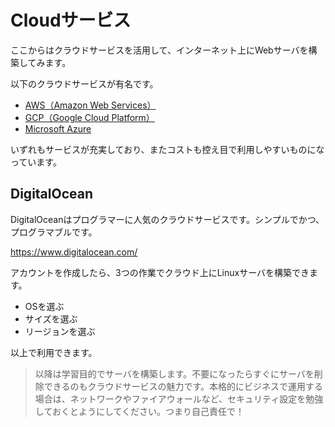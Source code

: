 # Cloudサービス

ここからはクラウドサービスを活用して、インターネット上にWebサーバを構築してみます。

以下のクラウドサービスが有名です。

+ [AWS（Amazon Web Services）](https://aws.amazon.com/jp/)
+ [GCP（Google Cloud Platform）](https://cloud.google.com/)
+ [Microsoft Azure](https://azure.microsoft.com/ja-jp/)

いずれもサービスが充実しており、またコストも控え目で利用しやすいものになっています。


## DigitalOcean

DigitalOceanはプログラマーに人気のクラウドサービスです。シンプルでかつ、プログラマブルです。

https://www.digitalocean.com/

アカウントを作成したら、3つの作業でクラウド上にLinuxサーバを構築できます。

+ OSを選ぶ
+ サイズを選ぶ
+ リージョンを選ぶ

以上で利用できます。

> 以降は学習目的でサーバを構築します。不要になったらすぐにサーバを削除できるのもクラウドサービスの魅力です。本格的にビジネスで運用する場合は、ネットワークやファイアウォールなど、セキュリティ設定を勉強しておくとようにしてください。つまり自己責任で！
